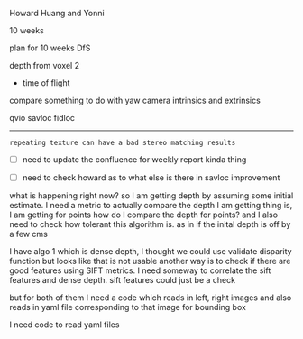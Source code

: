 Howard Huang and Yonni 

10 weeks


plan for 10 weeks 
DfS

depth from voxel 2
- time of flight

compare 
something to do with yaw
camera intrinsics 
and extrinsics 

qvio
savloc
fidloc

----


	repeating texture can have a bad stereo matching results




- [ ] need to update the confluence for weekly report kinda thing
- [ ] need to check howard as to what else is there in savloc improvement


what is happening right now? 
so I am getting depth by assuming some initial estimate. 
I need a metric to actually compare the depth I am getting
thing is, I am getting for points 
how do I compare the depth for points? 
and I also need to check how tolerant this algorithm is. 
as in if the inital depth is off by a few cms 



I have algo 1 which is dense depth, 
I thought we could use validate disparity function but looks like that is not usable 
another way is to check if there are good features using SIFT metrics. I need someway to correlate the sift features and dense depth. 
sift features could just be a check 


but for both of them I need a code which reads in left, right images and also reads in yaml file corresponding to that image for bounding box 

I need code to read yaml files 


